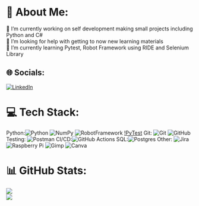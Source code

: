 # 💫 About Me:
🔭 I’m currently working on self development making small projects including Python and C#<br>🤝 I’m looking for help with getting to now new learning materials<br>🌱 I’m currently learning Pytest, Robot Framework using RIDE and Selenium Library<br>


## 🌐 Socials:
[![LinkedIn](https://img.shields.io/badge/LinkedIn-%230077B5.svg?logo=linkedin&logoColor=white)](https://linkedin.com/in/www.linkedin.com/in/marcel-godlewski/) 

# 💻 Tech Stack:
Python:![Python](https://img.shields.io/badge/python-3670A0?style=for-the-badge&logo=python&logoColor=ffdd54) ![NumPy](https://img.shields.io/badge/numpy-%23013243.svg?style=for-the-badge&logo=numpy&logoColor=white) ![RobotFramework](https://img.shields.io/badge/Robot_Framework-white?logo=robotframework) [!PyTest](https://img.shields.io/badge/PyTest-white?logo=pytest)
Git: ![Git](https://img.shields.io/badge/git-%23F05033.svg?style=for-the-badge&logo=git&logoColor=white) ![GitHub](https://img.shields.io/badge/github-%23121011.svg?style=for-the-badge&logo=github&logoColor=white) 
Testing: ![Postman](https://img.shields.io/badge/Postman-FF6C37?style=for-the-badge&logo=postman&logoColor=white)
CI/CD:![GitHub Actions](https://img.shields.io/badge/github%20actions-%232671E5.svg?style=for-the-badge&logo=githubactions&logoColor=white)
SQL:![Postgres](https://img.shields.io/badge/postgres-%23316192.svg?style=for-the-badge&logo=postgresql&logoColor=white)
Other: ![Jira](https://img.shields.io/badge/jira-%230A0FFF.svg?style=for-the-badge&logo=jira&logoColor=white) ![Raspberry Pi](https://img.shields.io/badge/-Raspberry_Pi-C51A4A?style=for-the-badge&logo=Raspberry-Pi) ![Gimp](https://img.shields.io/badge/Gimp-657D8B?style=for-the-badge&logo=gimp&logoColor=FFFFFF) ![Canva](https://img.shields.io/badge/Canva-%2300C4CC.svg?style=for-the-badge&logo=Canva&logoColor=white)
# 📊 GitHub Stats:
![](https://github-readme-streak-stats.herokuapp.com/?user=Greensie&theme=dark&hide_border=false)<br/>
![](https://github-readme-stats.vercel.app/api/top-langs/?username=Greensie&theme=dark&hide_border=false&include_all_commits=false&count_private=false&layout=compact)

<!-- Proudly created with GPRM ( https://gprm.itsvg.in ) -->

